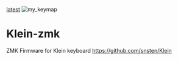 [latest](https://keymap-drawer.streamlit.app/?zmk_url=https%3A%2F%2Fgithub.com%2F4amVim%2FKlein-zmk%2Fblob%2Fmain%2Fconfig%2Fboards%2Fshields%2Fklein%2Fklein.keymap)
![my_keymap](https://github.com/4amVim/Klein-zmk/assets/4429609/1d2572e9-7699-4c45-98b1-e73a26953e67)
# Klein-zmk
ZMK Firmware for Klein keyboard https://github.com/snsten/Klein
